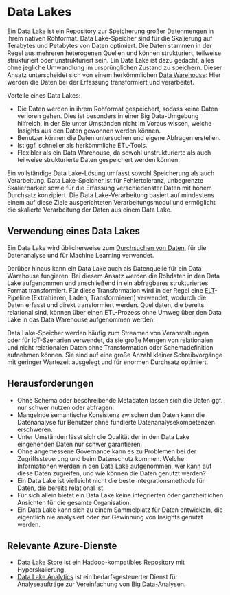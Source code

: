 # <a name="data-lakes"></a>Data Lakes

Ein Data Lake ist ein Repository zur Speicherung großer Datenmengen in ihrem nativen Rohformat. Data Lake-Speicher sind für die Skalierung auf Terabytes und Petabytes von Daten optimiert. Die Daten stammen in der Regel aus mehreren heterogenen Quellen und können strukturiert, teilweise strukturiert oder unstrukturiert sein. Ein Data Lake ist dazu gedacht, alles ohne jegliche Umwandlung im ursprünglichen Zustand zu speichern. Dieser Ansatz unterscheidet sich von einem herkömmlichen [Data Warehouse](../scenarios/data-warehousing.md): Hier werden die Daten bei der Erfassung transformiert und verarbeitet.

Vorteile eines Data Lakes:

- Die Daten werden in ihrem Rohformat gespeichert, sodass keine Daten verloren gehen. Dies ist besonders in einer Big Data-Umgebung hilfreich, in der Sie unter Umständen nicht im Voraus wissen, welche Insights aus den Daten gewonnen werden können.
- Benutzer können die Daten untersuchen und eigene Abfragen erstellen.
- Ist ggf. schneller als herkömmliche ETL-Tools.
- Flexibler als ein Data Warehouse, da sowohl unstrukturierte als auch teilweise strukturierte Daten gespeichert werden können. 

Ein vollständige Data Lake-Lösung umfasst sowohl Speicherung als auch Verarbeitung. Data Lake-Speicher ist für Fehlertoleranz, unbegrenzte Skalierbarkeit sowie für die Erfassung verschiedenster Daten mit hohem Durchsatz konzipiert. Die Data Lake-Verarbeitung basiert auf mindestens einem auf diese Ziele ausgerichteten Verarbeitungsmodul und ermöglicht die skalierte Verarbeitung der Daten aus einem Data Lake.

## <a name="when-to-use-a-data-lake"></a>Verwendung eines Data Lakes

Ein Data Lake wird üblicherweise zum [Durchsuchen von Daten](../scenarios/interactive-data-exploration.md), für die Datenanalyse und für Machine Learning verwendet. 

Darüber hinaus kann ein Data Lake auch als Datenquelle für ein Data Warehouse fungieren. Bei diesem Ansatz werden die Rohdaten in den Data Lake aufgenommen und anschließend in ein abfragbares strukturiertes Format transformiert. Für diese Transformation wird in der Regel eine [ELT](../scenarios/etl.md#extract-load-and-transform-elt)-Pipeline (Extrahieren, Laden, Transformieren) verwendet, wodurch die Daten erfasst und direkt transformiert werden. Quelldaten, die bereits relational sind, können über einen ETL-Prozess ohne Umweg über den Data Lake in das Data Warehouse aufgenommen werden.

Data Lake-Speicher werden häufig zum Streamen von Veranstaltungen oder für IoT-Szenarien verwendet, da sie große Mengen von relationalen und nicht relationalen Daten ohne Transformation oder Schemadefinition aufnehmen können. Sie sind auf eine große Anzahl kleiner Schreibvorgänge mit geringer Wartezeit ausgelegt und für enormen Durchsatz optimiert.

## <a name="challenges"></a>Herausforderungen

- Ohne Schema oder beschreibende Metadaten lassen sich die Daten ggf. nur schwer nutzen oder abfragen.
- Mangelnde semantische Konsistenz zwischen den Daten kann die Datenanalyse für Benutzer ohne fundierte Datenanalysekompetenzen erschweren.
- Unter Umständen lässt sich die Qualität der in den Data Lake eingehenden Daten nur schwer garantieren. 
- Ohne angemessene Governance kann es zu Problemen bei der Zugriffssteuerung und beim Datenschutz kommen. Welche Informationen werden in den Data Lake aufgenommen, wer kann auf diese Daten zugreifen, und wie können die Daten genutzt werden?
- Ein Data Lake ist vielleicht nicht die beste Integrationsmethode für Daten, die bereits relational ist.
- Für sich allein bietet ein Data Lake keine integrierten oder ganzheitlichen Ansichten für die gesamte Organisation. 
- Ein Data Lake kann sich zu einem Sammelplatz für Daten entwickeln, die eigentlich nie analysiert oder zur Gewinnung von Insights genutzt werden.

## <a name="relevant-azure-services"></a>Relevante Azure-Dienste

- [Data Lake Store](/azure/data-lake-store/) ist ein Hadoop-kompatibles Repository mit Hyperskalierung.
- [Data Lake Analytics](/azure/data-lake-analytics/) ist ein bedarfsgesteuerter Dienst für Analyseaufträge zur Vereinfachung von Big Data-Analysen.

